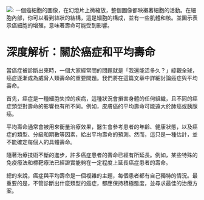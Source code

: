 ![: 一個癌細胞的圖像，在幻燈片上微縮放，整個圖像都映襯著細胞的活動。在細胞內部，你可以看到絲狀的結構，這是細胞的構成，並有一些肌體和核。並圖示表示癌細胞的增殖，意味著壽命可能受到影響。](https://i.imgur.com/7eIbPc5.jpeg)
# 深度解析：關於癌症和平均壽命

當癌症被診斷出來時，一個大家經常問的問題就是「我還能活多久？」綜觀全球，癌症逐漸成為威脅人類壽命的重要問題。我們將在這篇文章中詳細討論癌症與平均壽命。

首先，癌症是一種細胞失控的疾病，這種狀況會損害身體的任何組織，且不同的癌症類型對壽命的影響也有所不同。例如，皮膚癌的平均壽命可能遠大於肺癌或胰腺癌。

平均壽命通常會被用來衡量治療效果，醫生會參考患者的年齡、健康狀態，以及癌症的類型、分級和期數等因素，給出平均壽命的預測。然而，這只是一種估計，並不能確定每個人的具體壽命。

隨著治療技術不斷的進步，許多癌症患者的壽命已經有所延長。例如，某些特殊的免疫療法和標靶療法已經證實能夠在一定程度上延長癌症患者的壽命。

總的來說，癌症與平均壽命是一個複雜的主題，每個患者都有自己獨特的情況。最重要的是，不管診斷出什麼類型的癌症，都應保持積極態度，並尋求最佳的治療方案。

